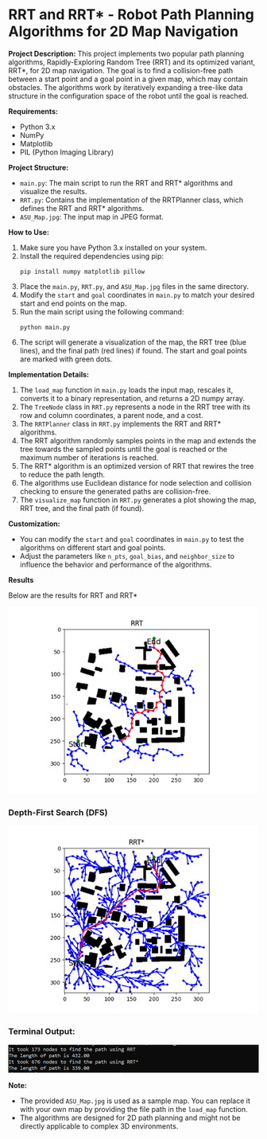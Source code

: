 # RRT and RRT* - Robot Path Planning Algorithms for 2D Map Navigation

**Project Description:**
This project implements two popular path planning algorithms, Rapidly-Exploring Random Tree (RRT) and its optimized variant, RRT*, for 2D map navigation. The goal is to find a collision-free path between a start point and a goal point in a given map, which may contain obstacles. The algorithms work by iteratively expanding a tree-like data structure in the configuration space of the robot until the goal is reached.

**Requirements:**
- Python 3.x
- NumPy
- Matplotlib
- PIL (Python Imaging Library)

**Project Structure:**
- `main.py`: The main script to run the RRT and RRT* algorithms and visualize the results.
- `RRT.py`: Contains the implementation of the RRTPlanner class, which defines the RRT and RRT* algorithms.
- `ASU_Map.jpg`: The input map in JPEG format.

**How to Use:**
1. Make sure you have Python 3.x installed on your system.
2. Install the required dependencies using pip:
   ```
   pip install numpy matplotlib pillow
   ```
3. Place the `main.py`, `RRT.py`, and `ASU_Map.jpg` files in the same directory.
4. Modify the `start` and `goal` coordinates in `main.py` to match your desired start and end points on the map.
5. Run the main script using the following command:
   ```
   python main.py
   ```
6. The script will generate a visualization of the map, the RRT tree (blue lines), and the final path (red lines) if found. The start and goal points are marked with green dots.

**Implementation Details:**
1. The `load_map` function in `main.py` loads the input map, rescales it, converts it to a binary representation, and returns a 2D numpy array.
2. The `TreeNode` class in `RRT.py` represents a node in the RRT tree with its row and column coordinates, a parent node, and a cost.
3. The `RRTPlanner` class in `RRT.py` implements the RRT and RRT* algorithms.
4. The RRT algorithm randomly samples points in the map and extends the tree towards the sampled points until the goal is reached or the maximum number of iterations is reached.
5. The RRT* algorithm is an optimized version of RRT that rewires the tree to reduce the path length.
6. The algorithms use Euclidean distance for node selection and collision checking to ensure the generated paths are collision-free.
7. The `visualize_map` function in `RRT.py` generates a plot showing the map, RRT tree, and the final path (if found).

**Customization:**
- You can modify the `start` and `goal` coordinates in `main.py` to test the algorithms on different start and goal points.
- Adjust the parameters like `n_pts`, `goal_bias`, and `neighbor_size` to influence the behavior and performance of the algorithms.

**Results**

Below are the results for RRT and RRT*

![RRT](results/RRT.png)

### Depth-First Search (DFS)

![RRT_star](results/RRT_star.png)

### Terminal Output:

![Terminal Output](results/terminal.PNG)



**Note:**
- The provided `ASU_Map.jpg` is used as a sample map. You can replace it with your own map by providing the file path in the `load_map` function.
- The algorithms are designed for 2D path planning and might not be directly applicable to complex 3D environments.
